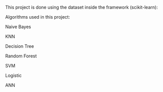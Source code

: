This project is done using the dataset inside the framework (scikit-learn):

Algorithms used in this project:

Naive Bayes

KNN

Decision Tree

Random Forest

SVM

Logistic 

ANN
